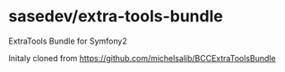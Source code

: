 sasedev/extra-tools-bundle
=========================

ExtraTools Bundle for Symfony2

Initaly cloned from https://github.com/michelsalib/BCCExtraToolsBundle
